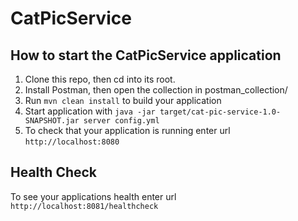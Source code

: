 # CatPicService

How to start the CatPicService application
---

1. Clone this repo, then cd into its root.
1. Install Postman, then open the collection in postman_collection/
1. Run `mvn clean install` to build your application
1. Start application with `java -jar target/cat-pic-service-1.0-SNAPSHOT.jar server config.yml`
1. To check that your application is running enter url `http://localhost:8080`

Health Check
---

To see your applications health enter url `http://localhost:8081/healthcheck`
